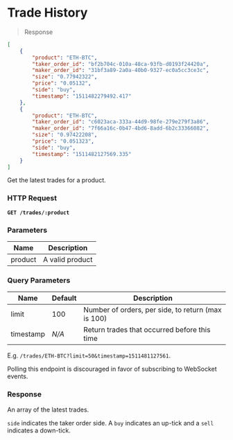 # Trade History

> Response

```json
[
	{
		"product": "ETH-BTC",
		"taker_order_id": "bf2b704c-010a-48ca-93fb-d0193f24420a",
		"maker_order_id": "31bf3a89-2a0a-40b0-9327-ec0a5cc3ce3c",
		"size": "0.77942322",
		"price": "0.05132",
		"side": "buy",
		"timestamp": "1511482279492.417"
	},
	{
		"product": "ETH-BTC",
		"taker_order_id": "c6023aca-333a-44d9-98fe-279e279f3a86",
		"maker_order_id": "7f66a16c-0b47-4bd6-8add-6b2c33366082",
		"size": "0.97422208",
		"price": "0.051323",
		"side": "buy",
		"timestamp": "1511482127569.335"
	}
]
```

Get the latest trades for a product.

### HTTP Request

**`GET /trades/:product`**

### Parameters

Name | Description
---------- | -------
product | A valid product

### Query Parameters

Name | Default | Description
---------- | ---- | -------
limit | 100 | Number of orders, per side, to return (max is 100)
timestamp | *N/A* | Return trades that occurred before this time

E.g. `/trades/ETH-BTC?limit=50&timestamp=1511481127561`.

Polling this endpoint is discouraged in favor of subscribing to WebSocket events.

### Response

An array of the latest trades.

`side` indicates the taker order side. A `buy` indicates an up-tick and a `sell` indicates a down-tick.
